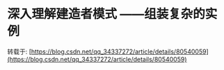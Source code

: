 # 深入理解建造者模式 ——组装复杂的实例
转载于: [https://blog.csdn.net/qq_34337272/article/details/80540059](https://blog.csdn.net/qq_34337272/article/details/80540059)
